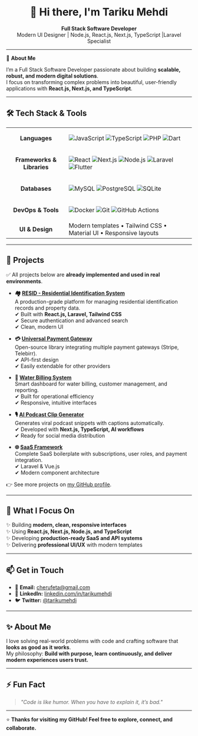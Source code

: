 <h1 align="center">👋 Hi there, I'm Tariku Mehdi</h1>

<p align="center">
  <strong>Full Stack Software Developer</strong><br/>
  Modern UI Designer | Node.js, React.js, Next.js, TypeScript |Laravel Specialist
</p>

---

🎯 **About Me**

I’m a Full Stack Software Developer passionate about building **scalable, robust, and modern digital solutions**.  
I focus on transforming complex problems into beautiful, user-friendly applications with **React.js, Next.js, and TypeScript**.

---

## 🛠️ Tech Stack & Tools

<div align="center">

<table>
<tr>
<td align="center"><b>Languages</b></td>
<td>

![JavaScript](https://img.shields.io/badge/-JavaScript-F7DF1E?logo=javascript&logoColor=black)
![TypeScript](https://img.shields.io/badge/-TypeScript-3178C6?logo=typescript&logoColor=white)
![PHP](https://img.shields.io/badge/-PHP-777BB4?logo=php&logoColor=white)
![Dart](https://img.shields.io/badge/-Dart-0175C2?logo=dart&logoColor=white)

</td>
</tr>

<tr>
<td align="center"><b>Frameworks & Libraries</b></td>
<td>

![React](https://img.shields.io/badge/-React-20232A?logo=react&logoColor=61DAFB)
![Next.js](https://img.shields.io/badge/-Next.js-000000?logo=next.js&logoColor=white)
![Node.js](https://img.shields.io/badge/-Node.js-339933?logo=node.js&logoColor=white)
![Laravel](https://img.shields.io/badge/-Laravel-F55247?logo=laravel&logoColor=white)
![Flutter](https://img.shields.io/badge/-Flutter-02569B?logo=flutter&logoColor=white)

</td>
</tr>

<tr>
<td align="center"><b>Databases</b></td>
<td>

![MySQL](https://img.shields.io/badge/-MySQL-4479A1?logo=mysql&logoColor=white)
![PostgreSQL](https://img.shields.io/badge/-PostgreSQL-336791?logo=postgresql&logoColor=white)
![SQLite](https://img.shields.io/badge/-SQLite-003B57?logo=sqlite&logoColor=white)

</td>
</tr>

<tr>
<td align="center"><b>DevOps & Tools</b></td>
<td>

![Docker](https://img.shields.io/badge/-Docker-2496ED?logo=docker&logoColor=white)
![Git](https://img.shields.io/badge/-Git-F05032?logo=git&logoColor=white)
![GitHub Actions](https://img.shields.io/badge/-GitHub%20Actions-2088FF?logo=github-actions&logoColor=white)

</td>
</tr>

<tr>
<td align="center"><b>UI & Design</b></td>
<td>
Modern templates • Tailwind CSS • Material UI • Responsive layouts
</td>
</tr>
</table>

</div>

---

## 🚀 Projects

✅ All projects below are **already implemented and used in real environments**.

- **🏘️ [RESID - Residential Identification System](https://github.com/gittare)**  
  A production-grade platform for managing residential identification records and property data.  
  ✔ Built with **React.js, Laravel, Tailwind CSS**  
  ✔ Secure authentication and advanced search  
  ✔ Clean, modern UI

- **💳 [Universal Payment Gateway](https://github.com/gittare)**  
  Open-source library integrating multiple payment gateways (Stripe, Telebirr).  
  ✔ API-first design  
  ✔ Easily extendable for other providers

- **🧾 [Water Billing System](https://github.com/gittare)**  
  Smart dashboard for water billing, customer management, and reporting.  
  ✔ Built for operational efficiency  
  ✔ Responsive, intuitive interfaces

- **🎙️ [AI Podcast Clip Generator](https://github.com/gittare)**  
  Generates viral podcast snippets with captions automatically.  
  ✔ Developed with **Next.js, TypeScript, AI workflows**  
  ✔ Ready for social media distribution

- **🌐 [SaaS Framework](https://github.com/gittare)**  
  Complete SaaS boilerplate with subscriptions, user roles, and payment integration.  
  ✔ Laravel & Vue.js  
  ✔ Modern component architecture

👉 See more projects on [my GitHub profile](https://github.com/gittare).

---

## 🌟 What I Focus On

✨ Building **modern, clean, responsive interfaces**  
✨ Using **React.js, Next.js, Node.js, and TypeScript**  
✨ Developing **production-ready SaaS and API systems**  
✨ Delivering **professional UI/UX** with modern templates

---

## 📫 Get in Touch

- 📧 **Email:** [cherufeta@gmail.com](cherufeta@gmail.com)
- 💼 **LinkedIn:** [linkedin.com/in/tarikumehdi](https://www.linkedin.com/in/tarikumehdi)
- 🐦 **Twitter:** [@tarikumehdi](https://x.com/tarikuwisdom)

---

## ✨ About Me

I love solving real-world problems with code and crafting software that **looks as good as it works**.  
My philosophy: **Build with purpose, learn continuously, and deliver modern experiences users trust.**

---

## ⚡ Fun Fact

> *"Code is like humor. When you have to explain it, it’s bad."*

---

⭐ **Thanks for visiting my GitHub! Feel free to explore, connect, and collaborate.**
